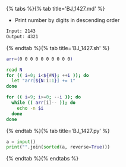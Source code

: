 {% tabs %}{% tab title='BJ_1427.md' %}

* Print number by digits in descending order

```txt
Input: 2143
Output: 4321
```

{% endtab %}{% tab title='BJ_1427.sh' %}

```sh
arr=(0 0 0 0 0 0 0 0 0 0)

read N
for (( i=0; i<${#N}; ++i )); do
  let "arr[${N:i:1}] += 1"
done

for (( i=9; i>=0; --i )); do
  while (( arr[i]-- )); do
    echo -n $i
  done
done
```

{% endtab %}{% tab title='BJ_1427.py' %}

```py
a = input()
print("".join(sorted(a, reverse=True)))
```

{% endtab %}{% endtabs %}
